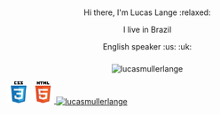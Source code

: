 <h1 align="center"></h1>
<p align="center">Hi there, I'm Lucas Lange  :relaxed: </p> 
<p align="center"> I live in  Brazil  </p>
<p align="center"> English speaker  :us: :uk: </p> 


<h3 align="center"></h3>
<p align="center">
   
</p>

<p align="center">
    <img src="https://komarev.com/ghpvc/?username=lucasmullerlange" alt="lucasmullerlange"/>
</p>
  
  <p>
   <a href="https://www.w3schools.com/css/" target="_blank">  </a>
     <img src="https://raw.githubusercontent.com/devicons/devicon/master/icons/css3/css3-original-wordmark.svg"alt="css3" width="40" height="40"/> 
   <a href="https://www.w3schools.com/css/" target="_blank"> 
     <img src="https://raw.githubusercontent.com/devicons/devicon/master/icons/html5/html5-original-wordmark.svg"alt="css3" width="40" height="40"/> </a>
    <a href="" target="blank">
        <img align="center" src="https://cdn.jsdelivr.net/npm/simple-icons@3.0.1/icons/linkedin.svg" alt="lucasmullerlange" height="40" width="40" color="blue"/>
    </a>
 
</p>

 
